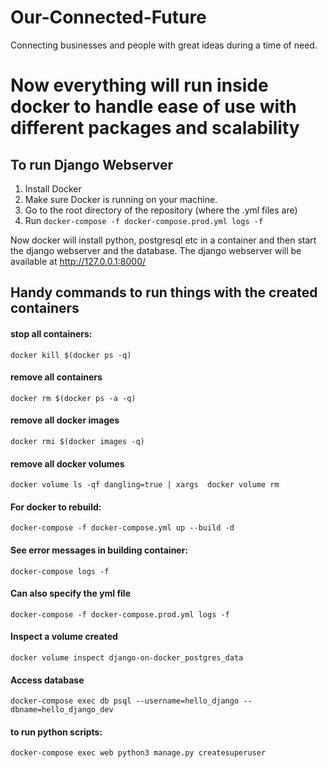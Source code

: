 # Our-Connected-Future
Connecting businesses and people with great ideas during a time of need.

# Now everything will run inside docker to handle ease of use with different packages and scalability

## To run Django Webserver
1. Install Docker
2. Make sure Docker is running on your machine.
3. Go to the root directory of the repository (where the .yml files are)
3. Run `docker-compose -f docker-compose.prod.yml logs -f`

Now docker will install python, postgresql etc in a container and then start the django webserver and the database.
The django webserver will be available at http://127.0.0.1:8000/ 

## Handy commands to run things with the created containers
#### stop all containers:
`docker kill $(docker ps -q)`

#### remove all containers
`docker rm $(docker ps -a -q)`

#### remove all docker images
`docker rmi $(docker images -q)`

#### remove all docker volumes
`docker volume ls -qf dangling=true | xargs  docker volume rm`

#### For docker to rebuild:
`docker-compose -f docker-compose.yml up --build -d`
 
#### See error messages in building container:
`docker-compose logs -f`

#### Can also specify the yml file
`docker-compose -f docker-compose.prod.yml logs -f`

#### Inspect a volume created
`docker volume inspect django-on-docker_postgres_data`

#### Access database
`docker-compose exec db psql --username=hello_django --dbname=hello_django_dev`

#### to run python scripts:
`docker-compose exec web python3 manage.py createsuperuser`
